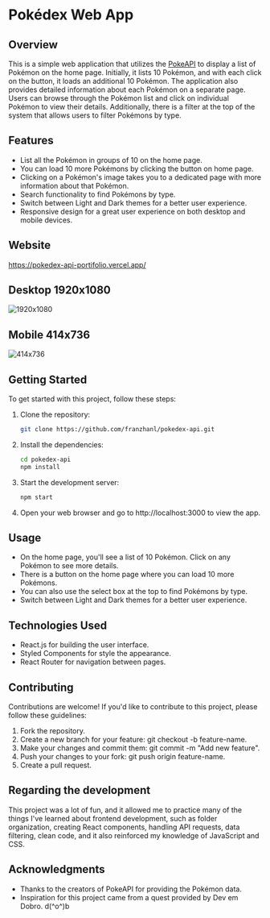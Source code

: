 # Pokédex Web App

## Overview

This is a simple web application that utilizes the [PokeAPI](https://pokeapi.co/) to display a list of Pokémon on the home page. Initially, it lists 10 Pokémon, and with each click on the button, it loads an additional 10 Pokémon. The application also provides detailed information about each Pokémon on a separate page. Users can browse through the Pokémon list and click on individual Pokémon to view their details. Additionally, there is a filter at the top of the system that allows users to filter Pokémons by type.

## Features

- List all the Pokémon in groups of 10 on the home page.
- You can load 10 more Pokémons by clicking the button on home page.
- Clicking on a Pokémon's image takes you to a dedicated page with more information about that Pokémon.
- Search functionality to find Pokémons by type.
- Switch between Light and Dark themes for a better user experience.
- Responsive design for a great user experience on both desktop and mobile devices.

## Website
https://pokedex-api-portifolio.vercel.app/

## Desktop 1920x1080
![1920x1080](src/assets/gifs/desktop.gif)

## Mobile 414x736
![414x736](src/assets/gifs/mobile.gif)

## Getting Started

To get started with this project, follow these steps:

1. Clone the repository:

   ```bash
   git clone https://github.com/franzhanl/pokedex-api.git
2. Install the dependencies:

    ```bash
    cd pokedex-api
    npm install
3. Start the development server:

    ```bash
    npm start
4. Open your web browser and go to http://localhost:3000 to view the app.

## Usage
 - On the home page, you'll see a list of 10 Pokémon. Click on any Pokémon to see more details.
 - There is a button on the home page where you can load 10 more Pokémons.
 - You can also use the select box at the top to find Pokémons by type.
 - Switch between Light and Dark themes for a better user experience.

## Technologies Used
 - React.js for building the user interface.
 - Styled Components for style the appearance.
 - React Router for navigation between pages.

## Contributing
Contributions are welcome! If you'd like to contribute to this project, please follow these guidelines:

1. Fork the repository.
2. Create a new branch for your feature: git checkout -b feature-name.
3. Make your changes and commit them: git commit -m "Add new feature".
4. Push your changes to your fork: git push origin feature-name.
5. Create a pull request.

## Regarding the development
This project was a lot of fun, and it allowed me to practice many of the things I've learned about frontend development, such as folder organization, creating React components, handling API requests, data filtering, clean code, and it also reinforced my knowledge of JavaScript and CSS.

## Acknowledgments
 - Thanks to the creators of PokeAPI for providing the Pokémon data.
 - Inspiration for this project came from a quest provided by Dev em Dobro. d(^o^)b